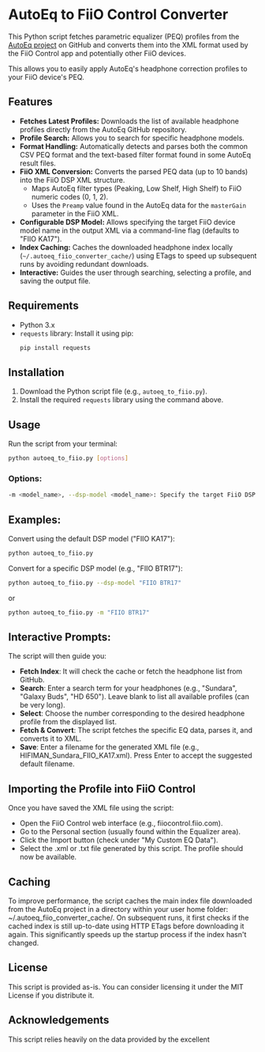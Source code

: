 # AutoEq to FiiO Control Converter

This Python script fetches parametric equalizer (PEQ) profiles from the [AutoEq project](https://github.com/jaakkopasanen/AutoEq) on GitHub and converts them into the XML format used by the FiiO Control app and potentially other FiiO devices.

This allows you to easily apply AutoEq's headphone correction profiles to your FiiO device's PEQ.

## Features

* **Fetches Latest Profiles:** Downloads the list of available headphone profiles directly from the AutoEq GitHub repository.
* **Profile Search:** Allows you to search for specific headphone models.
* **Format Handling:** Automatically detects and parses both the common CSV PEQ format and the text-based filter format found in some AutoEq result files.
* **FiiO XML Conversion:** Converts the parsed PEQ data (up to 10 bands) into the FiiO DSP XML structure.
    * Maps AutoEq filter types (Peaking, Low Shelf, High Shelf) to FiiO numeric codes (0, 1, 2).
    * Uses the `Preamp` value found in the AutoEq data for the `masterGain` parameter in the FiiO XML.
* **Configurable DSP Model:** Allows specifying the target FiiO device model name in the output XML via a command-line flag (defaults to "FIIO KA17").
* **Index Caching:** Caches the downloaded headphone index locally (`~/.autoeq_fiio_converter_cache/`) using ETags to speed up subsequent runs by avoiding redundant downloads.
* **Interactive:** Guides the user through searching, selecting a profile, and saving the output file.

## Requirements

* Python 3.x
* `requests` library: Install it using pip:
    ```bash
    pip install requests
    ```

## Installation

1.  Download the Python script file (e.g., `autoeq_to_fiio.py`).
2.  Install the required `requests` library using the command above.

## Usage

Run the script from your terminal:

```bash
python autoeq_to_fiio.py [options]
```
### Options:
```bash
-m <model_name>, --dsp-model <model_name>: Specify the target FiiO DSP model name to be included in the XML file. If omitted, it defaults to "FIIO KA17".
```
## Examples:
Convert using the default DSP model ("FIIO KA17"):
```bash
python autoeq_to_fiio.py
```

Convert for a specific DSP model (e.g., "FIIO BTR17"):
```bash
python autoeq_to_fiio.py --dsp-model "FIIO BTR17"
```
or
```bash
python autoeq_to_fiio.py -m "FIIO BTR17"
```

## Interactive Prompts:
The script will then guide you:
* **Fetch Index**: It will check the cache or fetch the headphone list from GitHub.
* **Search**: Enter a search term for your headphones (e.g., "Sundara", "Galaxy Buds", "HD 650"). Leave blank to list all available profiles (can be very long).
* **Select**: Choose the number corresponding to the desired headphone profile from the displayed list.
* **Fetch & Convert**: The script fetches the specific EQ data, parses it, and converts it to XML.
* **Save**: Enter a filename for the generated XML file (e.g., HIFIMAN_Sundara_FIIO_KA17.xml). Press Enter to accept the suggested default filename.

## Importing the Profile into FiiO Control
Once you have saved the XML file using the script:
* Open the FiiO Control web interface (e.g., fiiocontrol.fiio.com).
* Go to the Personal section (usually found within the Equalizer area).
* Click the Import button (check under "My Custom EQ Data").
* Select the .xml or .txt file generated by this script. The profile should now be available.

## Caching
To improve performance, the script caches the main index file downloaded from the AutoEq project in a directory within your user home folder: ~/.autoeq_fiio_converter_cache/.
On subsequent runs, it first checks if the cached index is still up-to-date using HTTP ETags before downloading it again. This significantly speeds up the startup process if the index hasn't changed.

## License
This script is provided as-is. You can consider licensing it under the MIT License if you distribute it.

## Acknowledgements
This script relies heavily on the data provided by the excellent

